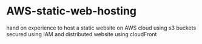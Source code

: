 # AWS-static-web-hosting

hand on experience to host a static website on AWS cloud using s3 buckets secured using IAM and distributed website using cloudFront 
